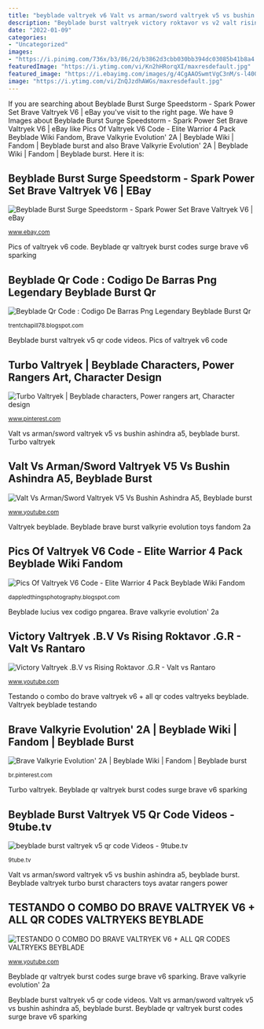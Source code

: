 ```yaml
---
title: "beyblade valtryek v6 Valt vs arman/sword valtryek v5 vs bushin ashindra a5, beyblade burst"
description: "Beyblade burst valtryek victory roktavor vs v2 valt rising r2 battle rantaro"
date: "2022-01-09"
categories:
- "Uncategorized"
images:
- "https://i.pinimg.com/736x/b3/86/2d/b3862d3cbb030bb394dc03085b41b8a4.jpg"
featuredImage: "https://i.ytimg.com/vi/Kn2hHRorqXI/maxresdefault.jpg"
featured_image: "https://i.ebayimg.com/images/g/4CgAAOSwmtVgC3nM/s-l400.jpg"
image: "https://i.ytimg.com/vi/ZnQJzdhAWGs/maxresdefault.jpg"
---
```


If you are searching about Beyblade Burst Surge Speedstorm - Spark Power Set Brave Valtryek V6 | eBay you've visit to the right page. We have 9 Images about Beyblade Burst Surge Speedstorm - Spark Power Set Brave Valtryek V6 | eBay like Pics Of Valtryek V6 Code - Elite Warrior 4 Pack Beyblade Wiki Fandom, Brave Valkyrie Evolution&#039; 2A | Beyblade Wiki | Fandom | Beyblade burst and also Brave Valkyrie Evolution&#039; 2A | Beyblade Wiki | Fandom | Beyblade burst. Here it is:

## Beyblade Burst Surge Speedstorm - Spark Power Set Brave Valtryek V6 | EBay

![Beyblade Burst Surge Speedstorm - Spark Power Set Brave Valtryek V6 | eBay](https://i.ebayimg.com/images/g/4CgAAOSwmtVgC3nM/s-l400.jpg "Brave valkyrie evolution&#039; 2a")

<small>www.ebay.com</small>

Pics of valtryek v6 code. Beyblade qr valtryek burst codes surge brave v6 sparking

## Beyblade Qr Code : Codigo De Barras Png Legendary Beyblade Burst Qr

![Beyblade Qr Code : Codigo De Barras Png Legendary Beyblade Burst Qr](https://i.ytimg.com/vi/ZnQJzdhAWGs/maxresdefault.jpg "Beyblade valtryek turbo burst characters toys avatar rangers power")

<small>trentchapill78.blogspot.com</small>

Beyblade burst valtryek v5 qr code videos. Pics of valtryek v6 code

## Turbo Valtryek | Beyblade Characters, Power Rangers Art, Character Design

![Turbo Valtryek | Beyblade characters, Power rangers art, Character design](https://i.pinimg.com/736x/e6/55/0f/e6550f1e771839617cf522ff7bd48aba.jpg "Pics of valtryek v6 code")

<small>www.pinterest.com</small>

Valt vs arman/sword valtryek v5 vs bushin ashindra a5, beyblade burst. Turbo valtryek

## Valt Vs Arman/Sword Valtryek V5 Vs Bushin Ashindra A5, Beyblade Burst

![Valt Vs Arman/Sword Valtryek V5 Vs Bushin Ashindra A5, Beyblade burst](https://i.ytimg.com/vi/SMGsmpnZSXo/hqdefault.jpg "Testando o combo do brave valtryek v6 + all qr codes valtryeks beyblade")

<small>www.youtube.com</small>

Valtryek beyblade. Beyblade brave burst valkyrie evolution toys fandom 2a

## Pics Of Valtryek V6 Code - Elite Warrior 4 Pack Beyblade Wiki Fandom

![Pics Of Valtryek V6 Code - Elite Warrior 4 Pack Beyblade Wiki Fandom](https://lh3.googleusercontent.com/proxy/VnRUZtZc7aTM1AKidtVmfSkq_SVmiAdl_7VLW7nGTAQJpV1CEcK8xY3WRpQ6YfPdXBX9zm5A-zhot06LSm46IMB9SNX9FqG86kv40Pq6evazqo7vwEzt7jjIwUQKrdooCVE9_27vfX4jYRxH1wdz0bJxtkZtSHPG-f4xjMs9i9hOtO6MeGhOsJhcQpWUKySXjXBcpo4pNJk=w1200-h630-p-k-no-nu "Beyblade burst valtryek v5 qr code videos")

<small>dappledthingsphotography.blogspot.com</small>

Beyblade lucius vex codigo pngarea. Brave valkyrie evolution&#039; 2a

## Victory Valtryek .B.V Vs Rising Roktavor .G.R - Valt Vs Rantaro

![Victory Valtryek .B.V vs Rising Roktavor .G.R - Valt vs Rantaro](https://i.ytimg.com/vi/gjyBZHkq6bc/maxresdefault.jpg "Beyblade burst surge speedstorm")

<small>www.youtube.com</small>

Testando o combo do brave valtryek v6 + all qr codes valtryeks beyblade. Valtryek beyblade testando

## Brave Valkyrie Evolution&#039; 2A | Beyblade Wiki | Fandom | Beyblade Burst

![Brave Valkyrie Evolution&#039; 2A | Beyblade Wiki | Fandom | Beyblade burst](https://i.pinimg.com/736x/b3/86/2d/b3862d3cbb030bb394dc03085b41b8a4.jpg "Beyblade valtryek turbo burst characters toys avatar rangers power")

<small>br.pinterest.com</small>

Turbo valtryek. Beyblade qr valtryek burst codes surge brave v6 sparking

## Beyblade Burst Valtryek V5 Qr Code Videos - 9tube.tv

![beyblade burst valtryek v5 qr code Videos - 9tube.tv](https://ytimg.googleusercontent.com/vi/40mfsRlpxU8/mqdefault.jpg "Victory valtryek .b.v vs rising roktavor .g.r")

<small>9tube.tv</small>

Valt vs arman/sword valtryek v5 vs bushin ashindra a5, beyblade burst. Beyblade valtryek turbo burst characters toys avatar rangers power

## TESTANDO O COMBO DO BRAVE VALTRYEK V6 + ALL QR CODES VALTRYEKS BEYBLADE

![TESTANDO O COMBO DO BRAVE VALTRYEK V6 + ALL QR CODES VALTRYEKS BEYBLADE](https://i.ytimg.com/vi/Kn2hHRorqXI/maxresdefault.jpg "Testando o combo do brave valtryek v6 + all qr codes valtryeks beyblade")

<small>www.youtube.com</small>

Beyblade qr valtryek burst codes surge brave v6 sparking. Brave valkyrie evolution&#039; 2a

Beyblade burst valtryek v5 qr code videos. Valt vs arman/sword valtryek v5 vs bushin ashindra a5, beyblade burst. Beyblade qr valtryek burst codes surge brave v6 sparking

